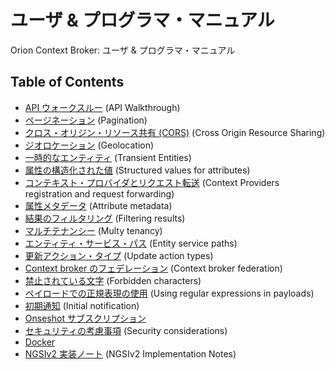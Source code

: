 
# ユーザ & プログラマ・マニュアル

 Orion Context Broker: ユーザ & プログラマ・マニュアル

## Table of Contents

  * [API ウォークスルー](walkthrough_apiv2.md) (API Walkthrough)
  * [ページネーション](pagination.md) (Pagination)
  * [クロス・オリジン・リソース共有 (CORS)](cors.md) (Cross Origin Resource Sharing)
  * [ジオロケーション](geolocation.md) (Geolocation)
  * [一時的なエンティティ](transient_entities.md) (Transient Entities)
  * [属性の構造化された値](structured_attribute_valued.md) (Structured values for attributes)
  * [コンテキスト・プロバイダとリクエスト転送](context_providers.md) (Context Providers registration and request forwarding)
  * [属性メタデータ](metadata.md) (Attribute metadata)
  * [結果のフィルタリング](filtering.md) (Filtering results)
  * [マルチテナンシー](multitenancy.md) (Multy tenancy)
  * [エンティティ・サービス・パス](service_path.md) (Entity service paths)
  * [更新アクション・タイプ](update_action_types.md) (Update action types)
  * [Context broker のフェデレーション](federation.md) (Context broker federation)
  * [禁止されている文字](forbidden_characters.md) (Forbidden characters)
  * [ペイロードでの正規表現の使用](regex_in_payload.md) (Using regular expressions in payloads)
  * [初期通知](initial_notification.md) (Initial notification)
  * [Onseshot サブスクリプション](oneshot_subscription.md)
  * [セキュリティの考慮事項](security.md) (Security considerations)
  * [Docker](docker.md)
  * [NGSIv2 実装ノート](ngsiv2_implementation_notes.md) (NGSIv2 Implementation Notes)
